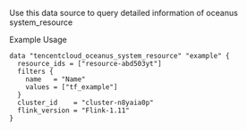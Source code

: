 Use this data source to query detailed information of oceanus system_resource

Example Usage

```hcl
data "tencentcloud_oceanus_system_resource" "example" {
  resource_ids = ["resource-abd503yt"]
  filters {
    name   = "Name"
    values = ["tf_example"]
  }
  cluster_id    = "cluster-n8yaia0p"
  flink_version = "Flink-1.11"
}
```